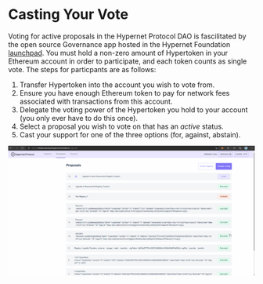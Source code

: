 # Casting Your Vote

Voting for active proposals in the Hypernet Protocol DAO is fascilitated by the open source Governance app hosted in the
Hypernet Foundation [launchpad](rinkeby.launchpad.hypernet.foundation). You must hold a non-zero amount of Hypertoken 
in your Ethereum account in order to participate, and each token counts as single vote. The steps for particpants are 
as follows:

1. Transfer Hypertoken into the account you wish to vote from.
2. Ensure you have enough Ethereum token to pay for network fees associated with transactions from this account. 
3. Delegate the voting power of the Hypertoken you hold to your account (you only ever have to do this once).
4. Select a proposal you wish to vote on that has an *active* status.
5. Cast your support for one of the three options (for, against, abstain).

![Screen capture of the voting process.](/documentation/images/Governance-Proposal-Vote.gif)